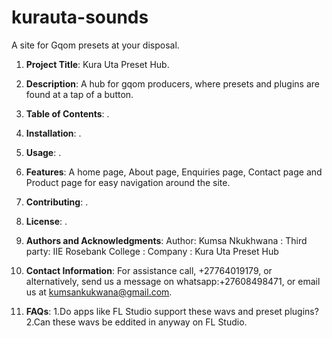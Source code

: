 # kurauta-sounds
A site for Gqom presets at your disposal.
1. **Project Title**: Kura Uta Preset Hub.

2. **Description**: A hub for gqom producers, where presets and plugins are found at a tap of a button.

3. **Table of Contents**: .

4. **Installation**: .

5. **Usage**: .

6. **Features**: A home page, About page, Enquiries page, Contact page and Product page for easy navigation around the site.

7. **Contributing**: .

8. **License**: .

9. **Authors and Acknowledgments**: Author: Kumsa Nkukhwana
                                  : Third party: IIE Rosebank College
                                  : Company : Kura Uta Preset Hub

10. **Contact Information**: For assistance call, +27764019179, or alternatively, send us a message on whatsapp:+27608498471, or email us at kumsankukwana@gmail.com.

11. **FAQs**: 1.Do apps like FL Studio support these wavs and preset plugins?
              2.Can these wavs be eddited in anyway on FL Studio.
